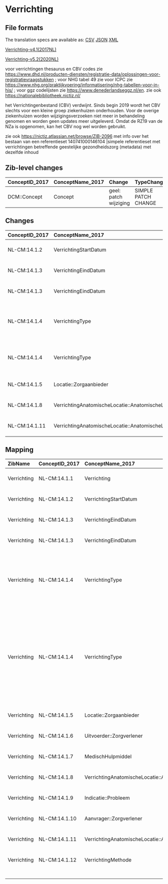 # Verrichting
## File formats

The translation specs are available as: 
[CSV](../csv/Verrichting.csv) [JSON](../json/Verrichting.json) [XML](../xml/Verrichting.xml)



[Verrichting-v4.1(2017NL)](https://zibs.nl/wiki/Verrichting-v4.1(2017NL))

[Verrichting-v5.2(2020NL)](https://zibs.nl/wiki/Verrichting-v5.2(2020NL))



voor verrichtingen thesaurus en CBV codes zie https://www.dhd.nl/producten-diensten/registratie-data/oplossingen-voor-registratievraagstukken ; voor NHG tabel 49 zie voor ICPC zie https://www.nhg.org/praktijkvoering/informatisering/nhg-tabellen-voor-in-his/ ; voor ggz codelijsten zie https://www.denederlandseggz.nl/en. zie ook https://nationalebibliotheek.nictiz.nl/

het Verrichtingenbestand (CBV) verdwijnt. Sinds begin 2019 wordt het CBV slechts voor een kleine groep ziekenhuizen onderhouden. Voor de overige ziekenhuizen worden wijzigingsverzoeken niet meer in behandeling genomen en worden geen updates meer uitgeleverd. Omdat de RZ19 van de NZa is opgenomen, kan het CBV nog wel worden gebruikt.

zie ook https://nictiz.atlassian.net/browse/ZIB-2096 met info over het bestaan van een referentieset 140741000146104 |simpele referentieset met verrichtingen betreffende geestelijke gezondheidszorg (metadata) met dezelfde inhoud

## Zib-level changes

| ConceptID_2017   | ConceptName_2017   | Change                | TypeChange          | Omschrijving                   |
|:-----------------|:-------------------|:----------------------|:--------------------|:-------------------------------|
| DCM::Concept     | Concept            | geel: patch wijziging | SIMPLE PATCH CHANGE | Tekstwijzging defintie concept |

## Changes

| ConceptID_2017   | ConceptName_2017                                  | Change                | TypeChange                 | Impact_heen   | TRANSLATIE_spec_heen                                  | Impact_terug   | TRANSLATIE_spec_terug                                              | Omschrijving                                                                                   |
|:-----------------|:--------------------------------------------------|:----------------------|:---------------------------|:--------------|:------------------------------------------------------|:---------------|:-------------------------------------------------------------------|:-----------------------------------------------------------------------------------------------|
| NL-CM:14.1.2     | VerrichtingStartDatum                             | oranje: minor change  | DATETIME IN FUTURE ALLOWED | Low           |                                                       | Medium         | IF [datetime]> TODAY> remove check for dates in future on 2017 zib | datum in toekomst nu toegestaan                                                                |
| NL-CM:14.1.3     | VerrichtingEindDatum                              | oranje: minor change  | DATETIME IN FUTURE ALLOWED | Low           |                                                       | Medium         | IF [datetime]> TODAY> remove check for dates in future on 2017 zib | datum in toekomst nu toegestaan                                                                |
| NL-CM:14.1.3     | VerrichtingEindDatum                              | geel: patch wijziging | SIMPLE PATCH CHANGE        | Low           |                                                       | Low            |                                                                    | Tekstwijziging aan defintie concept                                                            |
| NL-CM:14.1.4     | VerrichtingType                                   | geel: patch wijziging | SIMPLE PATCH CHANGE        | Low           |                                                       | Low            |                                                                    | Omschrijving VerrichtingType rondom de DHD verrichtingenthesaurus geactualiseerd en aangepast. |
| NL-CM:14.1.4     | VerrichtingType                                   | oranje: minor change  | VALUESET ADDITION          | high          | new valueset [valueset name] added in [baseline 2020] | Medium         | new valueset [valueset name] added in [baseline 2020]              | Er zijn NHG, CBV, NZA en GGZ codelijsten bijgekomen voor vastleggen van verrichtingen          |
| NL-CM:14.1.5     | Locatie::Zorgaanbieder                            | geel: patch wijziging | SIMPLE PATCH CHANGE        | Low           |                                                       | Low            |                                                                    | Tekstwijziging defintie van concept.                                                           |
| NL-CM:14.1.8     | VerrichtingAnatomischeLocatie::AnatomischeLocatie | oranje: minor change  | CHANGE TO SUB HCIM         | Medium        | source -> target                                      | Medium         | source -> target                                                   | nieuwe verwijzing naar sub-bouwsteen anatomischeLocatie                                        |
| NL-CM:14.1.11    | VerrichtingAnatomischeLocatie::AnatomischeLocatie | oranje: minor change  | CHANGE TO SUB HCIM         | Medium        | source -> target                                      | Medium         | source -> target                                                   | nieuwe verwijzing naar sub-bouwsteen anatomischeLocatie                                        |

## Mapping

| ZibName     | ConceptID_2017   | ConceptName_2017                                  | Codelists_2017                                        | Change                  | ConceptID_2020   | ConceptName_2020                                  | Codelists_2020                                                                                                                                      | Bits                                                                 | Omschrijving                                                                                   | TypeChange                 | Impact_heen   | TRANSLATIE_spec_heen                                  | Impact_terug   | TRANSLATIE_spec_terug                                              |
|:------------|:-----------------|:--------------------------------------------------|:------------------------------------------------------|:------------------------|:-----------------|:--------------------------------------------------|:----------------------------------------------------------------------------------------------------------------------------------------------------|:---------------------------------------------------------------------|:-----------------------------------------------------------------------------------------------|:---------------------------|:--------------|:------------------------------------------------------|:---------------|:-------------------------------------------------------------------|
| Verrichting | NL-CM:14.1.1     | Verrichting                                       |                                                       | groen: geen wijzigingen | NL-CM:14.1.1     | Verrichting                                       |                                                                                                                                                     |                                                                      |                                                                                                |                            |               |                                                       |                |                                                                    |
| Verrichting | NL-CM:14.1.2     | VerrichtingStartDatum                             |                                                       | oranje: minor change    | NL-CM:14.1.2     | VerrichtingStartDatum                             |                                                                                                                                                     | ZIB-821                                                              | datum in toekomst nu toegestaan                                                                | DATETIME IN FUTURE ALLOWED | Low           |                                                       | Medium         | IF [datetime]> TODAY> remove check for dates in future on 2017 zib |
| Verrichting | NL-CM:14.1.3     | VerrichtingEindDatum                              |                                                       | oranje: minor change    | NL-CM:14.1.3     | VerrichtingEindDatum                              |                                                                                                                                                     | ZIB-821                                                              | datum in toekomst nu toegestaan                                                                | DATETIME IN FUTURE ALLOWED | Low           |                                                       | Medium         | IF [datetime]> TODAY> remove check for dates in future on 2017 zib |
| Verrichting | NL-CM:14.1.3     | VerrichtingEindDatum                              |                                                       | geel: patch wijziging   | NL-CM:14.1.3     | VerrichtingEindDatum                              |                                                                                                                                                     | ZIB-993                                                              | Tekstwijziging aan defintie concept                                                            | SIMPLE PATCH CHANGE        | Low           |                                                       | Low            |                                                                    |
| Verrichting | NL-CM:14.1.4     | VerrichtingType                                   | VerrichtingTypeCodelijst = Verrichtingenthesaurus DHD | geel: patch wijziging   | NL-CM:14.1.4     | VerrichtingType                                   | VerrichtingTypeCBVCodelijst ; VerrichtingTypeDHDCodelijst ; VerrichtingTypeGGZCodelijst ; VerrichtingTypeNHGCodelijst ; VerrichtingTypeNZaCodelijst | ZIB-954 ; ZIB-1087                                                   | Omschrijving VerrichtingType rondom de DHD verrichtingenthesaurus geactualiseerd en aangepast. | SIMPLE PATCH CHANGE        | Low           |                                                       | Low            |                                                                    |
| Verrichting | NL-CM:14.1.4     | VerrichtingType                                   | VerrichtingTypeCodelijst = Verrichtingenthesaurus DHD | oranje: minor change    | NL-CM:14.1.4     | VerrichtingType                                   | VerrichtingTypeCBVCodelijst ; VerrichtingTypeDHDCodelijst ; VerrichtingTypeGGZCodelijst ; VerrichtingTypeNHGCodelijst ; VerrichtingTypeNZaCodelijst | ZIB-908 ; ZIB-633 ; ZIB-1088 ; ZIB-666 ; ZIB-675 ; ZIB-625 ; ZIB-624 | Er zijn NHG, CBV, NZA en GGZ codelijsten bijgekomen voor vastleggen van verrichtingen          | VALUESET ADDITION          | high          | new valueset [valueset name] added in [baseline 2020] | Medium         | new valueset [valueset name] added in [baseline 2020]              |
| Verrichting | NL-CM:14.1.5     | Locatie::Zorgaanbieder                            |                                                       | geel: patch wijziging   | NL-CM:14.1.5     | Locatie::Zorgaanbieder                            |                                                                                                                                                     | ZIB-821                                                              | Tekstwijziging defintie van concept.                                                           | SIMPLE PATCH CHANGE        | Low           |                                                       | Low            |                                                                    |
| Verrichting | NL-CM:14.1.6     | Uitvoerder::Zorgverlener                          |                                                       | groen: geen wijzigingen | NL-CM:14.1.6     | Uitvoerder::Zorgverlener                          |                                                                                                                                                     |                                                                      |                                                                                                |                            |               |                                                       |                |                                                                    |
| Verrichting | NL-CM:14.1.7     | MedischHulpmiddel                                 |                                                       | groen: geen wijzigingen | NL-CM:14.1.7     | MedischHulpmiddel                                 |                                                                                                                                                     |                                                                      |                                                                                                |                            |               |                                                       |                |                                                                    |
| Verrichting | NL-CM:14.1.8     | VerrichtingAnatomischeLocatie::AnatomischeLocatie | VerrichtingAnatomischeLocatieCodelijst                | oranje: minor change    | NL-CM:14.1.13    | VerrichtingAnatomischeLocatie::AnatomischeLocatie | LocatieCodelijst                                                                                                                                    | ZIB-1116                                                             | nieuwe verwijzing naar sub-bouwsteen anatomischeLocatie                                        | CHANGE TO SUB HCIM         | Medium        | source -> target                                      | Medium         | source -> target                                                   |
| Verrichting | NL-CM:14.1.9     | Indicatie::Probleem                               |                                                       | groen: geen wijzigingen | NL-CM:14.1.9     | Indicatie::Probleem                               |                                                                                                                                                     |                                                                      |                                                                                                |                            |               |                                                       |                |                                                                    |
| Verrichting | NL-CM:14.1.10    | Aanvrager::Zorgverlener                           |                                                       | groen: geen wijzigingen | NL-CM:14.1.10    | Aanvrager::Zorgverlener                           |                                                                                                                                                     |                                                                      |                                                                                                |                            |               |                                                       |                |                                                                    |
| Verrichting | NL-CM:14.1.11    | VerrichtingAnatomischeLocatie::AnatomischeLocatie | VerrichtingLateraliteitCodelijst                      | oranje: minor change    | NL-CM:14.1.13    | VerrichtingAnatomischeLocatie::AnatomischeLocatie | LateraliteitCodelijst                                                                                                                               | ZIB-1116                                                             | nieuwe verwijzing naar sub-bouwsteen anatomischeLocatie                                        | CHANGE TO SUB HCIM         | Medium        | source -> target                                      | Medium         | source -> target                                                   |
| Verrichting | NL-CM:14.1.12    | VerrichtingMethode                                | VerrichtingMethodeCodelijst                           | groen: geen wijzigingen | NL-CM:14.1.12    | VerrichtingMethode                                | VerrichtingMethodeCodelijst                                                                                                                         |                                                                      |                                                                                                |                            |               |                                                       |                |                                                                    |
|             |                  |                                                   |                                                       |                         |                  |                                                   | Binding: Required                                                                                                                                   |                                                                      |                                                                                                |                            |               |                                                       |                |                                                                    |

